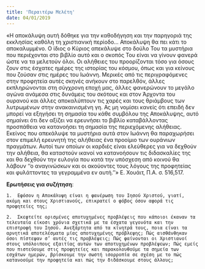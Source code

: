 ```yaml
---
title: 'Περαιτέρω Μελέτη'
date: 04/01/2019
---
```


«Η αποκάλυψη αυτή δόθηκε για την καθοδήγηση και την παρηγοριά της εκκλησίας καθόλη τη χριστιανική περίοδο… Αποκάλυψη θα πει κάτι το αποκαλυμμένο. Ο ίδιος ο Κύριος απεκάλυψε στο δούλο Του τα μυστήρια που περιέχονται στο βιβλίο αυτό και ο σκοπός Του είναι να γίνουν φανερά ώστε να τα μελετούν όλοι. Οι αλήθειες του προορίζονται τόσο για όσους ζουν στις έσχατες ημέρες της ιστορίας του κόσμου, όπως και για κείνους που ζούσαν στις ημέρες του Ιωάννη. Μερικές από τις περιγραφόμενες στην προφητεία αυτές σκηνές ανήκουν στο παρελθόν, άλλες εκπληρώνονται στη σύγχρονη εποχή μας, άλλες φανερώνουν το μεγάλο αγώνα ανάμεσα στις δυνάμεις του σκότους και στον Άρχοντα του ουρανού και άλλες αποκαλύπτουν τις χαρές και τους θριάμβους των λυτρωμένων στην ανακαινισμένη γη. Ας μη νομίσει κανείς ότι επειδή δεν μπορεί να εξηγήσει τη σημασία του κάθε συμβόλου της Αποκάλυψης, αυτό σημαίνει ότι δεν αξίζει να ερευνήσει το βιβλίο καταβάλλοντας προσπάθεια να κατανοήσει τη σημασία της περιεχόμενης αλήθειας. Εκείνος που απεκάλυψε τα μυστήρια αυτά στον Ιωάννη θα παραχωρήσει στον επιμελή ερευνητή της αλήθειας ένα προοίμιο των ουράνιων πραγμάτων. Αυτοί των οποίων οι καρδιές είναι ελεύθερες για να δεχθούν την αλήθεια, θα καταστούν ικανοί να κατανοήσουν τις διδασκαλίες της και θα δεχθούν την ευλογία που κατά την υπόσχεση από κοινού θα λάβουν ‘‘ο αναγινώσκων και οι ακούοντες τους λόγους της προφητείας και φυλάττοντες τα γεγραμμένα εν αυτή.’’» Ε. Χουάιτ, Π.Α. σ. 516,517.

**Ερωτήσεις για συζήτηση**: 

`1.	 Εφόσον η Αποκάλυψη είναι η φανέρωση του Ιησού Χριστού, γιατί, ακόμη και στους Χριστιανούς, επικρατεί ο φόβος όσον αφορά τις προφητείες της;`

`2.	 Σκεφτείτε ορισμένες αποτυχημένες προβλέψεις που κάποιοι έκαναν τα τελευταία είκοσι χρόνια σχετικά με τα έσχατα γεγονότα και την επιστροφή του Ιησού. Ανεξάρτητα από τα κίνητρά τους, ποια είναι τα αρνητικά αποτελέσματα μίας αποτυχημένης πρόβλεψης; Πώς αισθάνθηκαν όσοι πίστεψαν σ’ αυτές τις προβλέψεις; Πώς φαίνονται οι Χριστιανοί στους υπόλοιπους εξαιτίας αυτών των αποτυχημένων προβλέψεων; Πώς εμείς που πιστεύουμε στις προφητείες και παρακολουθούμε τα σημεία των εσχάτων ημερών, βρίσκουμε την σωστή ισορροπία σε σχέση με το πώς κατανοούμε την προφητεία και πώς την διδάσκουμε στους άλλους;`